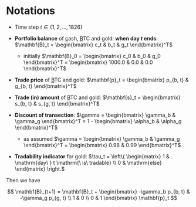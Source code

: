 
# Notations

- Time step $t \in \{ 1, 2, \dots, 1826 \}$

- **Portfolio balance** of <ins>c</ins>ash, <ins>B</ins>TC and <ins>g</ins>old: **when day $t$ ends**: $\mathbf{B}_t = \begin{bmatrix} c_t & b_t & g_t \end{bmatrix}^T$
  - initially $\mathbf{B}_0 = \begin{bmatrix} c_0 & b_0 & g_0 \end{bmatrix}^T = \begin{bmatrix} 1000.0 & 0.0 & 0.0 \end{bmatrix}^T$

- **Trade price** of <ins>B</ins>TC and <ins>g</ins>old: $\mathbf{p}_t = \begin{bmatrix} p_{b, t} & g_{b, t} \end{bmatrix}^T$

- **Trade (in) amount** of <ins>B</ins>TC and <ins>g</ins>old: $\mathbf{s}_t = \begin{bmatrix} s_{b, t} & s_{g, t} \end{bmatrix}^T$

- **Discount of transection**: $\gamma = \begin{bmatrix} \gamma_b & \gamma_g \end{bmatrix}^T = 1 - \begin{bmatrix} \alpha_b & \alpha_g \end{bmatrix}^T$
  - as assumed $\gamma = \begin{bmatrix} \gamma_b & \gamma_g \end{bmatrix}^T = \begin{bmatrix} 0.98 & 0.99 \end{bmatrix}^T$ 

- **Tradability indicator** for gold: $\tau_t = \left\{ \begin{matrix} 1 & \mathrm{day\ } t \mathrm{\ is\ tradable} \\ 0 & \mathrm{else} \end{matrix} \right.$ 

Then we have

$$
\mathbf{B}_{t+1} = \mathbf{B}_t + \begin{bmatrix} -\gamma_b p_{b, t} & -\gamma_g p_{g, t} \\ 1 & 0 \\ 0 & 1  \end{bmatrix} \mathbf{p}_t
$$
